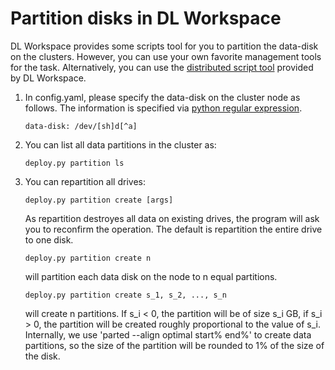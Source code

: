# Partition disks in DL Workspace

DL Workspace provides some scripts tool for you to partition the data-disk on the clusters. However, you can use your own favorite management tools for the task. Alternatively, you can use the [distributed script tool](../Scripts/Readme.md) provided by DL Workspace. 

1. In config.yaml, please specify the data-disk on the cluster node as follows. The information is specified via [python regular expression](https://docs.python.org/2/library/re.html). 
   ```
   data-disk: /dev/[sh]d[^a]
   ```

2. You can list all data partitions in the cluster as:
   ```
   deploy.py partition ls
   ```
   
3. You can repartition all drives:
   ```
   deploy.py partition create [args]
   ```
   As repartition destroyes all data on existing drives, the program will ask you to reconfirm the operation. The default is repartition the entire drive to one disk. 
   ```
   deploy.py partition create n
   ```
   will partition each data disk on the node to n equal partitions. 
   ```
   deploy.py partition create s_1, s_2, ..., s_n 
   ```
   will create n partitions. If s_i < 0, the partition will be of size s_i GB, if s_i > 0, the partition will be created roughly proportional to the value of s_i. Internally, we use 'parted --align optimal start% end%' to create data partitions, so the size of the partition will be rounded to 1% of the size of the disk. 